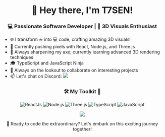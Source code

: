 <h1 align="center">👋 Hey there, I'm T7SEN!</h1>

<h3 align="center">💻 Passionate Software Developer | 🎨 3D Visuals Enthusiast</h3>

- 🌐 I transform ☕ into 💻 code, crafting amazing 3D visuals!
- 💼 Currently pushing pixels with React, Node.js, and Three.js
- 🌱 Always sharpening my axe; currently learning advanced 3D rendering techniques
- 🎓 TypeScript and JavaScript Ninja
- 🤝 Always on the lookout to collaborate on interesting projects
- 📫 Let's chat on Discord: [<img src="https://img.shields.io/badge/Discord-T7SEN.%230097-blue?style=flat&logo=discord" />](https://discord.com/users/170916597156937728)

<h3 align="center">🛠️ My Toolkit 🧰</h3>

<p align="center">
  <img src="https://img.shields.io/badge/-ReactJs-61DAFB?logo=react&logoColor=white&style=for-the-badge" alt="ReactJs">
  <img src="https://img.shields.io/badge/-Node.js-339933?logo=Node.js&logoColor=white&style=for-the-badge" alt="Node.js">
  <img src="https://img.shields.io/badge/-Three.js-000000?logo=Three.js&logoColor=white&style=for-the-badge" alt="Three.js">
  <img src="https://img.shields.io/badge/-TypeScript-3178C6?logo=typescript&logoColor=white&style=for-the-badge" alt="TypeScript">
  <img src="https://img.shields.io/badge/-JavaScript-F7DF1E?logo=javascript&logoColor=black&style=for-the-badge" alt="JavaScript">
</p>

<p align="center">
  <a href="https://github.com/t7sen">
    <img align="center" src="https://github-readme-stats.vercel.app/api?username=t7sen&show_icons=true&theme=tokyonight" />
  </a>
</p>

<p align="center">
  🚀 Ready to code the extraordinary? Let's embark on this exciting journey together!
</p>
